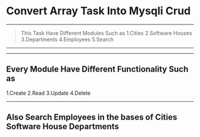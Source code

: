 # Convert Array Task Into Mysqli Crud

---
>This Task Have Different Modules Such as
1.Cities
2.Software Houses
3.Departments
4.Employees
5.Search
---
---
## Every Module Have Different Functionality Such as
1.Create
2.Read
3.Update
4.Delete

---

## Also Search Employees in the bases of  **Cities Software House Departments**

